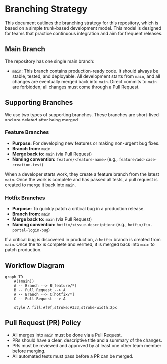 # Branching Strategy

This document outlines the branching strategy for this repository, which is based on a simple trunk-based development model. This model is designed for teams that practice continuous integration and aim for frequent releases.

## Main Branch

The repository has one single main branch:

-   `main`: This branch contains production-ready code. It should always be stable, tested, and deployable. All development starts from `main`, and all changes are eventually merged back into `main`. Direct commits to `main` are forbidden; all changes must come through a Pull Request.

## Supporting Branches

We use two types of supporting branches. These branches are short-lived and are deleted after being merged.

### Feature Branches

-   **Purpose:** For developing new features or making non-urgent bug fixes.
-   **Branch from:** `main`
-   **Merge back to:** `main` (via Pull Request)
-   **Naming convention:** `feature/<feature-name>` (e.g., `feature/add-case-creation-test`)

When a developer starts work, they create a feature branch from the latest `main`. Once the work is complete and has passed all tests, a pull request is created to merge it back into `main`.

### Hotfix Branches

-   **Purpose:** To quickly patch a critical bug in a production release.
-   **Branch from:** `main`
-   **Merge back to:** `main` (via Pull Request)
-   **Naming convention:** `hotfix/<issue-description>` (e.g., `hotfix/fix-portal-login-bug`)

If a critical bug is discovered in production, a `hotfix` branch is created from `main`. Once the fix is complete and verified, it is merged back into `main` to patch production.

## Workflow Diagram

```mermaid
graph TD
    A((main))
    A -- Branch --> B[feature/*]
    B -- Pull Request --> A
    A -- Branch --> C[hotfix/*]
    C -- Pull Request --> A

    style A fill:#f9f,stroke:#333,stroke-width:2px
```

## Pull Request (PR) Policy

-   All merges into `main` must be done via a Pull Request.
-   PRs should have a clear, descriptive title and a summary of the changes.
-   PRs must be reviewed and approved by at least one other team member before merging.
-   All automated tests must pass before a PR can be merged.
